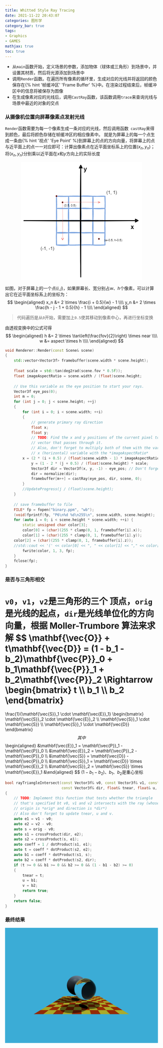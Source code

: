 ```yaml
---
title: Whitted Style Ray Tracing
date: 2021-11-22 20:43:07
categories: 图形学
category_bar: true
tags:
- Graphics
- GAMES
mathjax: true
toc: true
---
```

* 从`main`函数开始，定义场景的参数，添加物体（球体或三角形）到场景中，并设置其材质，然后将光源添加到场景中
* 调用`Render`函数。在遍历所有像素的循环里，生成对应的光线并将返回的颜色保存在{% hint '帧缓冲区' 'Frame Buffer' %}中。在渲染过程结束后，帧缓冲区中的信息将被保存为图像
* 在生成像素对应的光线后，调用`CastRay`函数，该函数调用`trace`来查询光线与场景中最近的对象的交点

<!-- more -->

### 从摄像机位置向屏幕像素点发射光线

`Render`函数需要为每一个像素生成一条对应的光线，然后调用函数` castRay`来得到颜色，最后将颜色存储在帧缓冲区的相应像素中。 就是为屏幕上的每一个点生成一条由{% hint '视点' 'Eye Point' %}到屏幕上的点的方向向量，将屏幕上的点与近平面上的点一一对应即可：计算出像素点在近平面坐标系上的位置$(x_n, y_n)$；将$(x_n, y_n)$分别乘以近平面在$x$和$y$方向上的实际长度

<center>
    <img src="21/scene-ray-coord.png" />
</center>

如图，对于屏幕上的一个点$(i, j)$，如果屏幕长、宽分别占$w$、$h$个像素，可以计算出它在近平面坐标系上的坐标为：
$$
\begin{aligned}
x_n &= 2 \times \frac{i + 0.5}{w} - 1 \\\\
y_n &= 2 \times \frac{h - j - 1 + 0.5}{h} - 1 \\\\
\end{aligned}
$$

>  代码遍历是从`0`开始，需要加上`0.5`使其移动到像素中心，再进行坐标变换

由透视变换中的公式可得
$$
\begin{aligned}
h &= 2 \times \tan\left(\frac{fov}{2}\right) \times near \\\\
w &= aspect \times h \\\\
\end{aligned}
$$

```c++
void Renderer::Render(const Scene& scene)
{
    std::vector<Vector3f> framebuffer(scene.width * scene.height);

    float scale = std::tan(deg2rad(scene.fov * 0.5f));
    float imageAspectRatio = scene.width / (float)scene.height;

    // Use this variable as the eye position to start your rays.
    Vector3f eye_pos(0);
    int m = 0;
    for (int j = 0; j < scene.height; ++j)
    {
        for (int i = 0; i < scene.width; ++i)
        {
            // generate primary ray direction
            float x;
            float y;
            // TODO: Find the x and y positions of the current pixel to get the direction
            // vector that passes through it.
            // Also, don't forget to multiply both of them with the variable *scale*, and
            // x (horizontal) variable with the *imageAspectRatio*            
	    x = (2 * (i + 0.5) / (float)scene.width - 1) * imageAspectRatio * scale;
            y = (1 - 2 * (j + 0.5) / (float)scene.height) * scale;
            Vector3f dir = Vector3f(x, y, -1) - eye_pos; // Don't forget to normalize this direction!
            dir = normalize(dir);
            framebuffer[m++] = castRay(eye_pos, dir, scene, 0);
        }
        //UpdateProgress(j / (float)scene.height);
    }

    // save framebuffer to file
    FILE* fp = fopen("binary.ppm", "wb");
    (void)fprintf(fp, "P6\n%d %d\n255\n", scene.width, scene.height);
    for (auto i = 0; i < scene.height * scene.width; ++i) {
        static unsigned char color[3];
        color[0] = (char)(255 * clamp(0, 1, framebuffer[i].x));
        color[1] = (char)(255 * clamp(0, 1, framebuffer[i].y));
	color[2] = (char)(255 * clamp(0, 1, framebuffer[i].z));
	//std::cout << '(' << color[0] << ", " << color[1] << "," << color[2] << ")" << std::endl;
        fwrite(color, 1, 3, fp);
    }
    fclose(fp);    
}
```

### 是否与三角形相交

`v0`，`v1`，`v2`是三角形的三个 顶点，`orig`是光线的起点，`dir`是光线单位化的方向向量，根据 **Moller-Trumbore** 算法来求解
$$
\mathbf{\vec{O}} + t\mathbf{\vec{D}} = (1 - b_1 - b_2)\mathbf{\vec{P}}_0 + b_1\mathbf{\vec{P}}_1 + b_2\mathbf{\vec{P}}_2
 \Rightarrow
\begin{bmatrix}
t \\\\
b_1 \\\\
b_2
\end{bmatrix}
=
\frac{1}{\mathbf{\vec{S}}_1 \cdot \mathbf{\vec{E}}_1}
\begin{bmatrix}
\mathbf{\vec{S}}_2 \cdot \mathbf{\vec{E}}_2 \\\\
\mathbf{\vec{S}}_1 \cdot \mathbf{\vec{S}} \\\\
\mathbf{\vec{S}}_1 \cdot \mathbf{\vec{D}}
\end{bmatrix}
$$
其中
$$
\begin{aligned}
&\mathbf{\vec{E}}_1 = \mathbf{\vec{P}}_1 - \mathbf{\vec{P}}_0 \\\\
&\mathbf{\vec{E}}_2 = \mathbf{\vec{P}}_2 - \mathbf{\vec{P}}_0 \\\\
&\mathbf{\vec{S}} = \mathbf{\vec{O}} - \mathbf{\vec{P}}_0 \\\\
&\mathbf{\vec{S}}_1 = \mathbf{\vec{D}} \times \mathbf{\vec{E}}_2 \\\\
&\mathbf{\vec{S}}_2 = \mathbf{\vec{S}} \times \mathbf{\vec{E}}_1
&\end{aligned}
$$
$(1 - b_1 - b_2)$、$b_1$、$b_2$是重心坐标

```c++
bool rayTriangleIntersect(const Vector3f& v0, const Vector3f& v1, const Vector3f& v2, const Vector3f& orig,
                          const Vector3f& dir, float& tnear, float& u, float& v)
{
    // TODO: Implement this function that tests whether the triangle
    // that's specified bt v0, v1 and v2 intersects with the ray (whose
    // origin is *orig* and direction is *dir*)
    // Also don't forget to update tnear, u and v.
    auto e1 = v1 - v0;
    auto e2 = v2 - v0;
    auto s = orig - v0;
    auto s1 = crossProduct(dir, e2);
    auto s2 = crossProduct(s, e1);
    auto coeff = 1 / dotProduct(s1, e1);
    auto t = coeff * dotProduct(s2, e2);
    auto b1 = coeff * dotProduct(s1, s);
    auto b2 = coeff * dotProduct(s2, dir);
    if (t >= 0 && b1 >= 0 && b2 >= 0 && (1 - b1 - b2) >= 0)
    {
        tnear = t;
        u = b1;
        v = b2;
        return true;
    }
    return false;
}
```

### 最终结果

<center>
    <img src="21/binary.png" />
</center>
